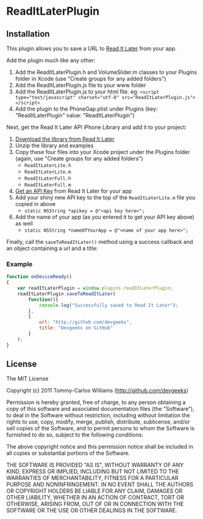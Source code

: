 ReadItLaterPlugin
============

Installation
------------

This plugin allows you to save a URL to [Read It Later](http://readitlaterlist.com) from your app.

Add the plugin much like any other:

1.	Add the ReadItLaterPlugin.h and VolumeSlider.m classes to your Plugins folder in Xcode (use "Create groups for any added folders")
2.	Add the ReadItLaterPlugin.js file to your www folder
3.	Add the ReadItLaterPlugin.js to your html file. eg: `<script type="text/javascript" charset="utf-8" src="ReadItLaterPlugin.js"></script>`
4.	Add the plugin to the PhoneGap.plist under Plugins (key: "ReadItLaterPlugin" value: "ReadItLaterPlugin")

Next, get the Read It Later API iPhone Library and add it to your project:

1.	[Download the library from Read It Later](http://readitlaterlist.com/api/libraries-iphone#download)
2. 	Unzip the library and examples
3.	Copy these four files into your Xcode project under the Plugins folder (again, use "Create groups for any added folders")
	* `ReadItLaterLite.h`
	* `ReadItLaterLite.m`
	* `ReadItLaterFull.h`
	* `ReadItLaterFull.m`
4.	[Get an API Key](http://readitlaterlist.com/api/signup/) from Read It Later for your app
5.	Add your shiny new API key to the top of the `ReadItLaterLite.m` file you copied in above
	* `static NSString *apikey = @"<api key here>";`
6.	Add the name of your app (as you entered it to get your API key above) as well
	* `static NSString *nameOfYourApp = @"<name of your app here>";`

Finally, call the `saveToReadItLater()` method using a success callback and an object containing a url and a title:

### Example
```javascript
function onDeviceReady()
{
	var readItLaterPlugin = window.plugins.readItLaterPlugin;
	readItLaterPlugin.saveToReadItLater(
		function(){
			console.log("Successfully saved to Read It Later");
		}, 
		{ 
			url: "http://github.com/devgeeks", 
			title: "Devgeeks on GitHub"
		}
	);
}
```

## License

The MIT License

Copyright (c) 2011 Tommy-Carlos Williams (http://github.com/devgeeks)

Permission is hereby granted, free of charge, to any person obtaining a copy of this software and associated documentation files (the "Software"), to deal in the Software without restriction, including without limitation the rights to use, copy, modify, merge, publish, distribute, sublicense, and/or sell copies of the Software, and to permit persons to whom the Software is furnished to do so, subject to the following conditions:

The above copyright notice and this permission notice shall be included in all copies or substantial portions of the Software.

THE SOFTWARE IS PROVIDED "AS IS", WITHOUT WARRANTY OF ANY KIND, EXPRESS OR IMPLIED, INCLUDING BUT NOT LIMITED TO THE WARRANTIES OF MERCHANTABILITY, FITNESS FOR A PARTICULAR PURPOSE AND NONINFRINGEMENT. IN NO EVENT SHALL THE AUTHORS OR COPYRIGHT HOLDERS BE LIABLE FOR ANY CLAIM, DAMAGES OR OTHER LIABILITY, WHETHER IN AN ACTION OF CONTRACT, TORT OR OTHERWISE, ARISING FROM, OUT OF OR IN CONNECTION WITH THE SOFTWARE OR THE USE OR OTHER DEALINGS IN THE SOFTWARE.
